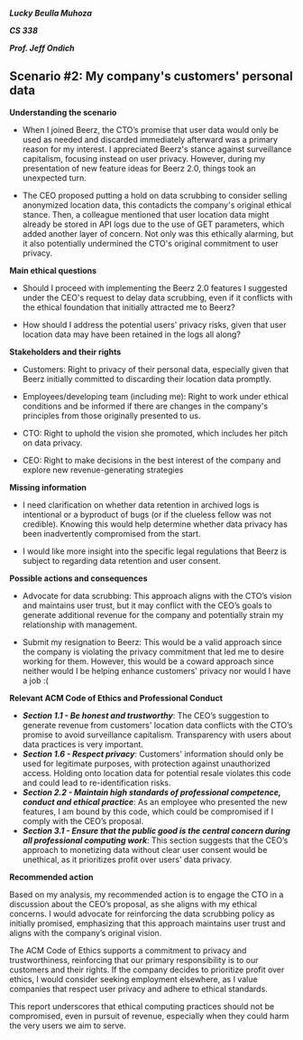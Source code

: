 ***Lucky Beulla Muhoza***

***CS 338***

***Prof. Jeff Ondich***

## Scenario #2: My company's customers' personal data ##

**Understanding the scenario**

* When I joined Beerz, the CTO’s promise that user data would only be used as needed and discarded immediately afterward was a primary reason for my interest.
I appreciated Beerz's stance against surveillance capitalism, focusing instead on user privacy.
However, during my presentation of new feature ideas for Beerz 2.0, things took an unexpected turn.

* The CEO proposed putting a hold on data scrubbing to consider selling anonymized location data, this contadicts the company's original ethical stance.
Then, a colleague mentioned that user location data might already be stored in API logs due to the use of GET parameters, which added another layer of concern.
Not only was this ethically alarming, but it also potentially undermined the CTO's original commitment to user privacy.

**Main ethical questions**

* Should I proceed with implementing the Beerz 2.0 features I suggested under the CEO's request to delay data scrubbing, even if it conflicts with the ethical foundation that initially attracted me to Beerz?

* How should I address the potential users' privacy risks, given that user location data may have been retained in the logs all along?

**Stakeholders and their rights**

* Customers: Right to privacy of their personal data, especially  given that Beerz initially committed to discarding their location data promptly.

* Employees/developing team (including me):  Right to work under ethical conditions and be informed if there are changes in the company's principles from those originally presented to us.

* CTO: Right to uphold the vision she promoted, which includes her pitch on data privacy.

* CEO: Right to make decisions in the best interest of the company and explore new revenue-generating strategies

**Missing information**

* I need clarification on whether data retention in archived logs is intentional or a byproduct of bugs (or if the clueless fellow was not credible). Knowing this would help determine whether data privacy has been inadvertently compromised from the start.

*  I would like more insight into the specific legal regulations that Beerz is subject to regarding data retention and user consent.

**Possible actions and consequences**

* Advocate for data scrubbing: This approach aligns with the CTO’s vision and maintains user trust, but it may conflict with the CEO’s goals to generate additional revenue for the company and potentially strain my relationship with management.

* Submit my resignation to Beerz: This would be a valid approach since the company is violating the privacy commitment that led me to desire working for them. However, this would be a coward approach since neither would I be helping enhance customers' privacy nor would I have a job :(

**Relevant ACM Code of Ethics and Professional Conduct**

* ***Section 1.1 - Be honest and trustworthy***: The CEO’s suggestion to generate revenue from customers' location data conflicts with the CTO’s promise to avoid surveillance capitalism. Transparency with users about data practices is very important.
* ***Section 1.6 - Respect privacy***:  Customers' information should only be used for legitimate purposes, with protection against unauthorized access. Holding onto location data for potential resale violates this code and could lead to re-identification risks.
* ***Section 2.2 - Maintain high standards of professional competence, conduct and ethical practice***:
As an employee who presented the new features, I am bound by this code, which could be compromised if I comply with the CEO’s proposal.
* ***Section 3.1 - Ensure that the public good is the central concern during all professional computing work***: This section suggests that the CEO’s approach to monetizing data without clear user consent would be unethical, as it prioritizes profit over users' data privacy.

**Recommended action**

Based on my analysis, my recommended action is to engage the CTO in a discussion about the CEO’s proposal, as she aligns with my ethical concerns. I would advocate for reinforcing the data scrubbing policy as initially promised, emphasizing that this approach maintains user trust and aligns with the company’s original vision. 

The ACM Code of Ethics supports a commitment to privacy and trustworthiness, reinforcing that our primary responsibility is to our customers and their rights. If the company decides to prioritize profit over ethics, I would consider seeking employment elsewhere, as I value companies that respect user privacy and adhere to ethical standards. 


This report underscores that ethical computing practices should not be compromised, even in pursuit of revenue, especially when they could harm the very users we aim to serve.





